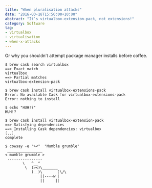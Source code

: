 ```yaml
---
title: "When pluralisation attacks"
date: "2016-03-18T15:50:00+10:00"
abstract: "It’s virtualbox-extension-pack, not extensions!"
category: Software
tag:
- virtualbox
- virtualisation
- when-x-attacks
---
```

Or why you shouldn't attempt package manager installs before coffee.

    $ brew cask search virtualbox
    ==> Exact match
    virtualbox
    ==> Partial matches
    virtualbox-extension-pack
     
    $ brew cask install virtualbox-extensions-pack
    Error: No available Cask for virtualbox-extensions-pack
    Error: nothing to install
    
    $ echo "HUH!?"
    HUH!?

    $ brew cask install virtualbox-extension-pack
    ==> Satisfying dependencies
    ==> Installing Cask dependencies: virtualbox
    [..]
    complete
    
    $ cowsay -e "><"  "Mumble grumble"
     ________________ 
    < mumble grumble >
     ---------------- 
            \   ^__^
             \  (><)\_______
                (__)\       )\/\
                    ||----w |
                    ||     ||

